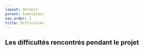 ```yaml
---
layout: default
parent: Simulateur
nav_order: 1
title: Difficultés
---
```


## Les difficultés rencontrés pendant le projet
